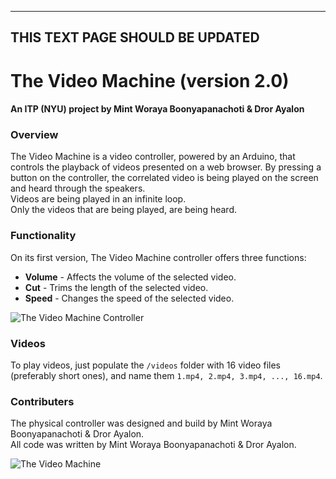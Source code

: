 ------
THIS TEXT PAGE SHOULD BE UPDATED
------

# The Video Machine (version 2.0)
#### An ITP (NYU) project by Mint Woraya Boonyapanachoti & Dror Ayalon


### Overview
The Video Machine is a video controller, powered by an Arduino, that controls the playback of videos presented on a web browser.
By pressing a button on the controller, the correlated video is being played on the screen and heard through the speakers.  
Videos are being played in an infinite loop.  
Only the videos that are being played, are being heard.

### Functionality
On its first version, The Video Machine controller offers three functions:
- **Volume** - Affects the volume of the selected video.
- **Cut** - Trims the length of the selected video.
- **Speed** - Changes the speed of the selected video.

![The Video Machine Controller](https://github.com/dodiku/the_video_machine/blob/master/images/DSCF4490_small.jpg)

### Videos
To play videos, just populate the `/videos` folder with 16 video files (preferably short ones), and name them `1.mp4, 2.mp4, 3.mp4, ..., 16.mp4`.

### Contributers
The physical controller was designed and build by Mint Woraya Boonyapanachoti & Dror Ayalon.  
All code was written by Mint Woraya Boonyapanachoti & Dror Ayalon.

![The Video Machine](https://github.com/dodiku/the_video_machine/blob/master/images/DSCF4498_small.jpg)
